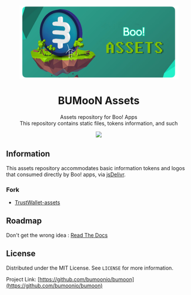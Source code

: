 <!-- PROJECT SHIELDS -->
<!--
*** I'm using markdown "reference style" links for readability.
*** Reference links are enclosed in brackets [ ] instead of parentheses ( ).
*** See the bottom of this document for the declaration of the reference variables
*** for contributors-url, forks-url, etc. This is an optional, concise syntax you may use.
*** https://www.markdownguide.org/basic-syntax/#reference-style-links
-->





<!-- PROJECT LOGO -->

<p align="center">
  <a href="https://github.com/bumoonio/bumoon-assets">
    <img src="bumoon-asset.png" alt="Logo" width="433" height="200">
  </a>

  <h1 style="font-weight:bold" align="center">BUMooN Assets</h1>

  <p align="center">
    Assets repository for Boo! Apps <br> This repository contains static files, tokens information, and such
  
  </p>
</p>
 
 <p align="center">
  <img src="https://github.com/trustwallet/assets/workflows/Check/badge.svg">
</p>


## Information

This assets repository accommodates basic information tokens and logos that consumed directly by Boo! apps,
via <a href="https://jsdelivr.com">jsDelivr</a>.

### Fork

* [TrustWallet-assets](https://github.com/trustwallet/assets)

## Roadmap

Don't get the wrong idea : [Read The Docs](https://bumoon.io/BUMooN%20Whitepaper.pdf)



<!-- CONTRIBUTING -->
<!-- ## Contributing

Contributions are what make the open source community such an amazing place to be learn, inspire, and create. Any contributions you make are **greatly appreciated**.

1. Fork the Project
2. Create your Feature Branch (`git checkout -b feature/AmazingFeature`)
3. Commit your Changes (`git commit -m 'Add some AmazingFeature'`)
4. Push to the Branch (`git push origin feature/AmazingFeature`)
5. Open a Pull Request -->



<!-- LICENSE -->
## License

Distributed under the MIT License. See `LICENSE` for more information.




Project Link: [https://github.com/bumoonio/bumoon](https://github.com/bumoonio/bumoon)



<!-- ACKNOWLEDGEMENTS -->
<!-- ## Acknowledgements

* []()
* []()
* []() -->





<!-- MARKDOWN LINKS & IMAGES -->
<!-- https://www.markdownguide.org/basic-syntax/#reference-style-links -->
<!-- [contributors-shield]: https://img.shields.io/github/contributors/github_username/repo.svg?style=for-the-badge -->
[contributors-url]: https://github.com/bumoonio/bumoon/graphs/contributors
<!-- [forks-shield]: https://img.shields.io/github/forks/github_username/repo.svg?style=for-the-badge
[forks-url]: https://github.com/github_username/repo/network/members
[stars-shield]: https://img.shields.io/github/stars/github_username/repo.svg?style=for-the-badge
[stars-url]: https://github.com/github_username/repo/stargazers
[issues-shield]: https://img.shields.io/github/issues/github_username/repo.svg?style=for-the-badge
[issues-url]: https://github.com/github_username/repo/issues
[license-shield]: https://img.shields.io/github/license/github_username/repo.svg?style=for-the-badge
[license-url]: https://github.com/github_username/repo/blob/master/LICENSE.txt
[linkedin-shield]: https://img.shields.io/badge/-LinkedIn-black.svg?style=for-the-badge&logo=linkedin&colorB=555 -->
[linkedin-url]: https://www.linkedin.com/company/bumoon/mycompany/
